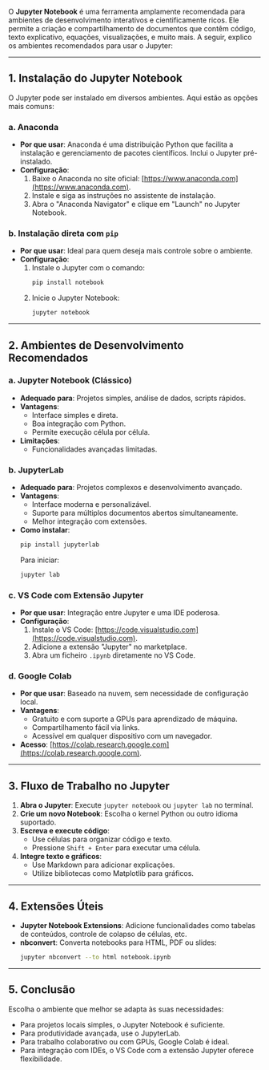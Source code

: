 O **Jupyter Notebook** é uma ferramenta amplamente recomendada para ambientes de desenvolvimento interativos e cientificamente ricos. Ele permite a criação e compartilhamento de documentos que contêm código, texto explicativo, equações, visualizações, e muito mais. A seguir, explico os ambientes recomendados para usar o Jupyter:

---

## **1. Instalação do Jupyter Notebook**
O Jupyter pode ser instalado em diversos ambientes. Aqui estão as opções mais comuns:

### **a. Anaconda**
- **Por que usar**: Anaconda é uma distribuição Python que facilita a instalação e gerenciamento de pacotes científicos. Inclui o Jupyter pré-instalado.
- **Configuração**:
  1. Baixe o Anaconda no site oficial: [https://www.anaconda.com](https://www.anaconda.com).
  2. Instale e siga as instruções no assistente de instalação.
  3. Abra o "Anaconda Navigator" e clique em "Launch" no Jupyter Notebook.

### **b. Instalação direta com `pip`**
- **Por que usar**: Ideal para quem deseja mais controle sobre o ambiente.
- **Configuração**:
  1. Instale o Jupyter com o comando:
     ```bash
     pip install notebook
     ```
  2. Inicie o Jupyter Notebook:
     ```bash
     jupyter notebook
     ```

---

## **2. Ambientes de Desenvolvimento Recomendados**
### **a. Jupyter Notebook (Clássico)**
- **Adequado para**: Projetos simples, análise de dados, scripts rápidos.
- **Vantagens**:
  - Interface simples e direta.
  - Boa integração com Python.
  - Permite execução célula por célula.
- **Limitações**:
  - Funcionalidades avançadas limitadas.

### **b. JupyterLab**
- **Adequado para**: Projetos complexos e desenvolvimento avançado.
- **Vantagens**:
  - Interface moderna e personalizável.
  - Suporte para múltiplos documentos abertos simultaneamente.
  - Melhor integração com extensões.
- **Como instalar**:
  ```bash
  pip install jupyterlab
  ```
  Para iniciar:
  ```bash
  jupyter lab
  ```

### **c. VS Code com Extensão Jupyter**
- **Por que usar**: Integração entre Jupyter e uma IDE poderosa.
- **Configuração**:
  1. Instale o VS Code: [https://code.visualstudio.com](https://code.visualstudio.com).
  2. Adicione a extensão "Jupyter" no marketplace.
  3. Abra um ficheiro `.ipynb` diretamente no VS Code.

### **d. Google Colab**
- **Por que usar**: Baseado na nuvem, sem necessidade de configuração local.
- **Vantagens**:
  - Gratuito e com suporte a GPUs para aprendizado de máquina.
  - Compartilhamento fácil via links.
  - Acessível em qualquer dispositivo com um navegador.
- **Acesso**: [https://colab.research.google.com](https://colab.research.google.com).

---

## **3. Fluxo de Trabalho no Jupyter**
1. **Abra o Jupyter**: Execute `jupyter notebook` ou `jupyter lab` no terminal.
2. **Crie um novo Notebook**: Escolha o kernel Python ou outro idioma suportado.
3. **Escreva e execute código**:
   - Use células para organizar código e texto.
   - Pressione `Shift + Enter` para executar uma célula.
4. **Integre texto e gráficos**:
   - Use Markdown para adicionar explicações.
   - Utilize bibliotecas como Matplotlib para gráficos.

---

## **4. Extensões Úteis**
- **Jupyter Notebook Extensions**: Adicione funcionalidades como tabelas de conteúdos, controle de colapso de células, etc.
- **nbconvert**: Converta notebooks para HTML, PDF ou slides:
  ```bash
  jupyter nbconvert --to html notebook.ipynb
  ```

---

## **5. Conclusão**
Escolha o ambiente que melhor se adapta às suas necessidades:
- Para projetos locais simples, o Jupyter Notebook é suficiente.
- Para produtividade avançada, use o JupyterLab.
- Para trabalho colaborativo ou com GPUs, Google Colab é ideal.
- Para integração com IDEs, o VS Code com a extensão Jupyter oferece flexibilidade.
